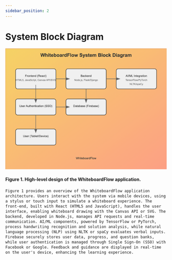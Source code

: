 ```yaml
---
sidebar_position: 2
---
```


# System Block Diagram
![Diagram](./firefox_2024-09-15_21-37-18.png)

#### Figure 1. High-level design of the WhiteboardFlow application.
    Figure 1 provides an overview of the WhiteboardFlow application architecture. Users interact with the system via mobile devices, using a stylus or touch input to simulate a whiteboard experience. The front-end, built with React (HTML5 and JavaScript), handles the user interface, enabling whiteboard drawing with the Canvas API or SVG. The backend, developed in Node.js, manages API requests and real-time communication. AI/ML components, powered by TensorFlow or PyTorch, process handwriting recognition and solution analysis, while natural language processing (NLP) using NLTK or spaCy evaluates verbal inputs. Firebase securely stores user data, progress, and question banks, while user authentication is managed through Single Sign-On (SSO) with Facebook or Google. Feedback and guidance are displayed in real-time on the user's device, enhancing the learning experience.



